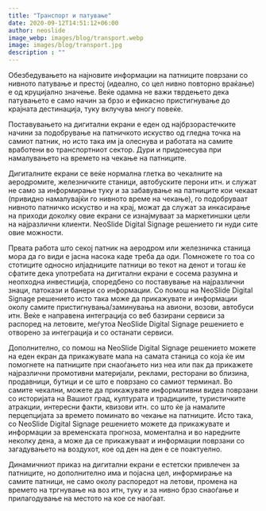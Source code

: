 ```yaml
---
title: "Транспорт и патување"
date: 2020-09-12T14:51:12+06:00
author: neoslide
image_webp: images/blog/transport.webp
image: images/blog/transport.jpg
description : ""
---
```

   Обезбедувањето на најновите информации на патниците поврзани со нивното патување и престој (идеално, со цел нивно повторно враќање) е од круцијално значење. Веќе одамна не важи тврдењето дека патувањето е само начин за брзо и ефикасно пристигнување до крајната дестинација, туку вклучува многу повеќе.

   Поставувањето на дигитални екрани е еден од најбрзорастечките начини за подобрување на патничкото искуство од гледна точка на самиот патник, но исто така им ја олеснува и работата на самите вработени во транспортниот сектор. Дури и придонесува при намалувањето на времето на чекање на патниците.

   Дигиталните екрани се веќе нормална глетка во чекалните на аеродромите, железничките станици, автобуските перони итн. и служат не само за информирање туку и за забавување на патниците кои чекаат (привидно намалувајќи го нивното време на чекање), го подобруваат нивното патничко искуство и на крај, можат да служат за инкасирање на приходи доколку овие екрани се изнајмуваат за маркетиншки цели на најразлични клиенти. NeoSlide Digital Signage решението ги нуди сите овие можности.

   Првата работа што секој патник на аеродром или железничка станица мора да го види е јасна насока каде треба да оди. Помножете го тоа со стотиците односно илјадниците патници во текот на денот и тогаш ќе сфатите дека употребата на дигитални екрани е сосема разумна и неопходна инвестиција, споредбено со поставување на најразлични знаци, патокази и банери со информации. Со помош на NeoSlide Digital Signage решението исто така може да прикажувате и информации околу самите пристигнувања/заминувања на авиони, возови, автобуси итн. Веќе е направена интеграција со веб базирани сервиси за распоред на летовите, меѓутоа NeoSlide Digital Signage решението е отворено за интеграција и со останати сервиси.

   Дополнително, со помош на NeoSlide Digital Signage решението можете на еден екран да прикажувате мапа на самата станица со која ќе им помогнете на патниците при снаоѓањето низ неа или пак да прикажете најразлични промотивни материјали, реклами, ресторани во близина, продавници, бутици и се што е поврзано со самиот терминал. Во самите чекални, можете да прикажувате информативни видеа поврзани со историјата на Вашиот град, културата и традициите, туристичките атракции, интересни факти, квизови итн. со што ќе ја намалите перцепцијата за времето поминато во чекање на патниците. Исто така, со NeoSlide Digital Signage решението можете да прикажувате и информации за временската прогноза, моментална и во наредните неколку дена, а може да се прикажуваат и информации поврзани со загадувањето на воздухот, кое од ден на ден е се поактуелно.

   Динамичниот приказ на дигитални екрани е естетски привлечен за патниците, но дополнително има и појасна цел, информирање на самите патници, не само околу распоредот на летови, промена на времето на тргнување на воз итн, туку и за нивно брзо снаоѓање и прилагодување на местото на кое се наоѓаат.
